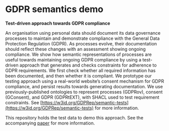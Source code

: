 # GDPR semantics demo

**Test-driven approach towards GDPR compliance**

An organisation using personal data should document its data governance processes to maintain and demonstrate compliance with the General Data Protection Regulation (GDPR). As processes evolve, their documentation should reflect these changes with an assessment showing ongoing compliance. We show how semantic representations of processes are useful towards maintaining ongoing GDPR compliance by using a test-driven approach that generates and checks constraints for adherence to GDPR requirements. We first check whether all required information has been documented, and then whether it is compliant. We prototype our testing approach using a real-world website’s consent mechanism for GDPR compliance, and persist results towards generating documentation. We use previously-published ontologies to represent processes (GDPRov), consent (GConsent), and GDPR (GDPRtEXT), with SHACL used to test requirement constraints.
See [https://w3id.org/GDPRep/semantic-tests](https://w3id.org/GDPRep/semantic-tests) for more information.

This repository holds the test data to demo this approach. See the accompanying [paper](docs/paper/paper.html) for more information.